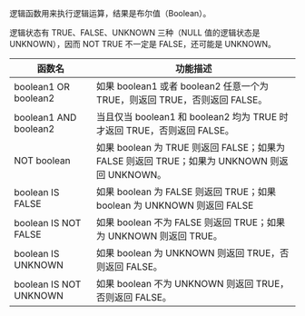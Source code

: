 逻辑函数用来执行逻辑运算，结果是布尔值（Boolean）。

逻辑状态有 TRUE、FALSE、UNKNOWN 三种（NULL 值的逻辑状态是 UNKNOWN），因而 NOT TRUE 不一定是 FALSE，还可能是 UNKNOWN。

| 函数名                 | 功能描述                                                     |
| ---------------------- | ------------------------------------------------------------ |
| boolean1 OR boolean2   | 如果 boolean1 或者 boolean2 任意一个为 TRUE，则返回 TRUE，否则返回 FALSE。 |
| boolean1 AND boolean2  | 当且仅当 boolean1 和 boolean2 均为 TRUE 时才返回 TRUE，否则返回 FALSE。 |
| NOT boolean     | 如果 boolean 为 TRUE 则返回 FALSE；如果为 FALSE 则返回 TRUE；如果为 UNKNOWN 则返回 UNKNOWN。 |
| boolean IS FALSE       | 如果 boolean 为 FALSE 则返回 TRUE；如果 boolean 为 UNKNOWN 则返回 FALSE |
| boolean IS NOT FALSE   | 如果 boolean 不为 FALSE 则返回 TRUE；如果为 UNKNOWN 则返回 TRUE。 |
| boolean IS UNKNOWN     | 如果 boolean 为 UNKNOWN 则返回 TRUE，否则返回 FALSE。            |
| boolean IS NOT UNKNOWN | 如果 boolean 不为 UNKNOWN 则返回 TRUE，否则返回 FALSE。          |

